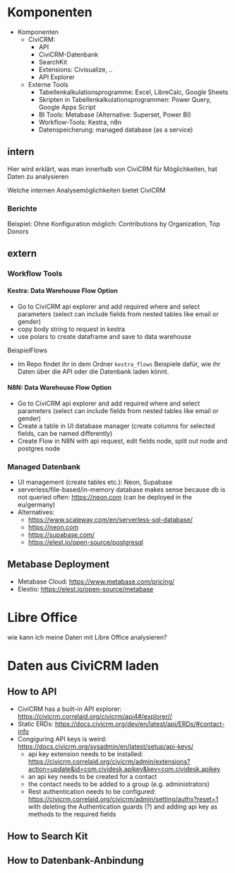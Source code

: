 # Komponenten
- Komponenten
    - CiviCRM:
        - API
        - CiviCRM-Datenbank
        - SearchKit
        - Extensions: Civisualize, ..
        - API Explorer
    - Externe Tools
        - Tabellenkalkulationsprogramme: Excel, LibreCalc, Google Sheets
        - Skripten in Tabellenkalkulationsprogrammen: Power Query, Google Apps Script 
        - BI Tools: Metabase (Alternative: Superset, Power BI)
        - Workflow-Tools: Kestra, n8n
        - Datenspeicherung: managed database (as a service)

## intern
Hier wird erklärt, was man innerhalb von CiviCRM für Möglichkeiten, hat Daten zu analysieren

Welche internen Analysemöglichkeiten bietet CiviCRM


### Berichte

Beispiel: Ohne Konfiguration möglich: Contributions by Organization, Top Donors

## extern
### Workflow Tools
#### Kestra: Data Warehouse Flow Option 

- Go to CiviCRM api explorer and add required where and select parameters (select can include fields from nested tables like email or gender)
- copy body string to request in kestra
- use polars to create dataframe and save to data warehouse

BeispielFlows
- Im Repo findet ihr in dem Ordner `kestra_flows` Beispiele dafür, wie ihr Daten über die API oder die Datenbank laden könnt.

#### N8N: Data Warehouse Flow Option 
- Go to CiviCRM api explorer and add required where and select parameters (select can include fields from nested tables like email or gender)
- Create a table in UI database manager (create columns for selected fields, can be named differently)
- Create Flow in N8N with api request, edit fields node, split out node and postgres node

### Managed Datenbank

- UI management (create tables etc.): Neon, Supabase
- serverless/file-based/in-memory database makes sense because db is not queried often: https://neon.com (can be deployed in the eu/germany)
- Alternatives: 
    - https://www.scaleway.com/en/serverless-sql-database/
    - https://neon.com
    - https://supabase.com/
    - https://elest.io/open-source/postgresql


## Metabase Deployment
- Metabase Cloud: https://www.metabase.com/pricing/
- Elestio: https://elest.io/open-source/metabase

# Libre Office

wie kann ich meine Daten mit Libre Office analysieren?

# Daten aus CiviCRM laden

## How to API

- CiviCRM has a built-in API explorer: https://civicrm.correlaid.org/civicrm/api4#/explorer//
- Static ERDs: https://docs.civicrm.org/dev/en/latest/api/ERDs/#contact-info
- Congiguring API keys is weird: https://docs.civicrm.org/sysadmin/en/latest/setup/api-keys/
    - api key extension needs to be installed: https://civicrm.correlaid.org/civicrm/admin/extensions?action=update&id=com.cividesk.apikey&key=com.cividesk.apikey
    - an api key needs to be created for a contact
    - the contact needs to be added to a group (e.g. administrators)
    - Rest authentication needs to be configured: https://civicrm.correlaid.org/civicrm/admin/setting/authx?reset=1 with deleting the Authentication guards (?) and adding api key as methods to the required fields

## How to Search Kit

## How to Datenbank-Anbindung

